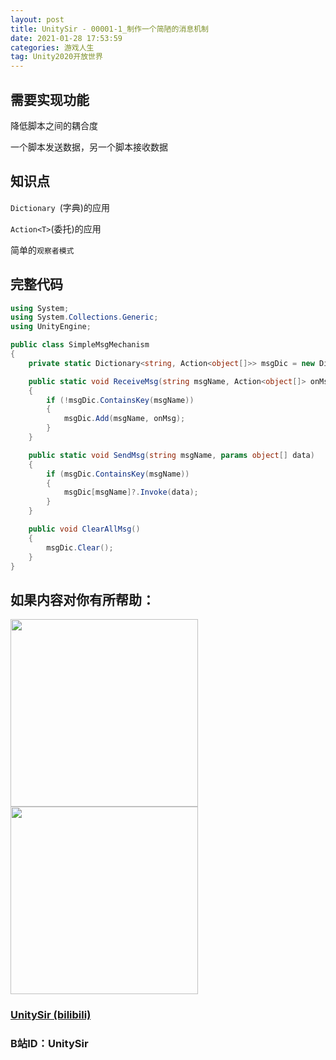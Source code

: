 ```yaml
---
layout: post
title: UnitySir - 00001-1_制作一个简陋的消息机制
date: 2021-01-28 17:53:59
categories: 游戏人生
tag: Unity2020开放世界
---
```




## 需要实现功能

降低脚本之间的耦合度

一个脚本发送数据，另一个脚本接收数据



## 知识点

`Dictionary `(字典)的应用

`Action<T>`(委托)的应用

简单的`观察者模式`



## 完整代码

```c#
using System;
using System.Collections.Generic;
using UnityEngine;

public class SimpleMsgMechanism
{
    private static Dictionary<string, Action<object[]>> msgDic = new Dictionary<string, Action<object[]>>();

    public static void ReceiveMsg(string msgName, Action<object[]> onMsg)
    {
        if (!msgDic.ContainsKey(msgName))
        {
            msgDic.Add(msgName, onMsg);
        }
    }

    public static void SendMsg(string msgName, params object[] data)
    {
        if (msgDic.ContainsKey(msgName))
        {
            msgDic[msgName]?.Invoke(data);
        }
    }

    public void ClearAllMsg()
    {
        msgDic.Clear();
    }
}
```



## 如果内容对你有所帮助：
<div><img src="https://pic4.zhimg.com/v2-87fbc8ee6ab3fd92f423d414d039b627_b.jpeg" width="300px"/>
<img src="https://pic2.zhimg.com/v2-b8ab4acf7899b2ced11287cdbd8279b5_b.jpeg" width="300px"/></div>

### [UnitySir (bilibili)](https://space.bilibili.com/308511666)
### B站ID：UnitySir